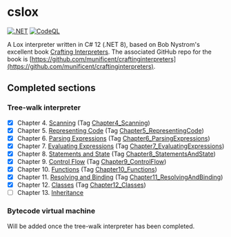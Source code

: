 # cslox

[![.NET](https://github.com/PhantomGrazzler/cslox/actions/workflows/dotnet.yml/badge.svg?branch=main)](https://github.com/PhantomGrazzler/cslox/actions/workflows/dotnet.yml)
[![CodeQL](https://github.com/PhantomGrazzler/cslox/actions/workflows/codeql.yml/badge.svg)](https://github.com/PhantomGrazzler/cslox/actions/workflows/codeql.yml)

A Lox interpreter written in C# 12 (.NET 8), based on Bob Nystrom's excellent book [Crafting Interpreters](http://craftinginterpreters.com/). The associated GitHub repo for the book is [https://github.com/munificent/craftinginterpreters](https://github.com/munificent/craftinginterpreters).

## Completed sections

### Tree-walk interpreter

- [x] Chapter 4. [Scanning](http://craftinginterpreters.com/scanning.html) (Tag [Chapter4_Scanning](https://github.com/PhantomGrazzler/cslox/releases/tag/Chapter4_Scanning))
- [x] Chapter 5. [Representing Code](http://craftinginterpreters.com/representing-code.html) (Tag [Chapter5_RepresentingCode](https://github.com/PhantomGrazzler/cslox/releases/tag/Chapter5_RepresentingCode))
- [x] Chapter 6. [Parsing Expressions](http://craftinginterpreters.com/parsing-expressions.html) (Tag [Chapter6_ParsingExpressions](https://github.com/PhantomGrazzler/cslox/releases/tag/Chapter6_ParsingExpressions))
- [x] Chapter 7. [Evaluating Expressions](http://craftinginterpreters.com/evaluating-expressions.html) (Tag [Chapter7_EvaluatingExpressions](https://github.com/PhantomGrazzler/cslox/releases/tag/Chapter7_EvaluatingExpressions))
- [x] Chapter 8. [Statements and State](http://craftinginterpreters.com/statements-and-state.html) (Tag [Chapter8_StatementsAndState](https://github.com/PhantomGrazzler/cslox/releases/tag/Chapter8_StatementsAndState))
- [x] Chapter 9. [Control Flow](http://craftinginterpreters.com/control-flow.html) (Tag [Chapter9_ControlFlow](https://github.com/PhantomGrazzler/cslox/releases/tag/Chapter9_ControlFlow))
- [x] Chapter 10. [Functions](http://craftinginterpreters.com/functions.html) (Tag [Chapter10_Functions](https://github.com/PhantomGrazzler/cslox/releases/tag/Chapter10_Functions))
- [x] Chapter 11. [Resolving and Binding](http://craftinginterpreters.com/resolving-and-binding.html) (Tag [Chapter11_ResolvingAndBinding](https://github.com/PhantomGrazzler/cslox/releases/tag/Chapter11_ResolvingAndBinding))
- [x] Chapter 12. [Classes](http://craftinginterpreters.com/classes.html) (Tag [Chapter12_Classes](https://github.com/PhantomGrazzler/cslox/releases/tag/Chapter12_Classes))
- [ ] Chapter 13. [Inheritance](http://craftinginterpreters.com/inheritance.html)

### Bytecode virtual machine

Will be added once the tree-walk interpreter has been completed.
